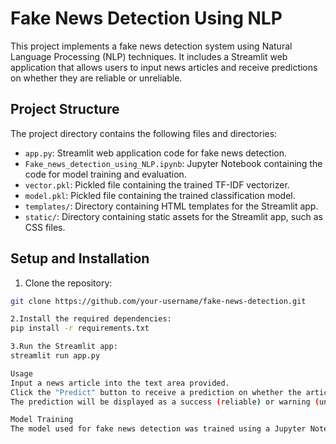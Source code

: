 

# Fake News Detection Using NLP

This project implements a fake news detection system using Natural Language Processing (NLP) techniques. It includes a Streamlit web application that allows users to input news articles and receive predictions on whether they are reliable or unreliable.

## Project Structure

The project directory contains the following files and directories:

- `app.py`: Streamlit web application code for fake news detection.
- `Fake_news_detection_using_NLP.ipynb`: Jupyter Notebook containing the code for model training and evaluation.
- `vector.pkl`: Pickled file containing the trained TF-IDF vectorizer.
- `model.pkl`: Pickled file containing the trained classification model.
- `templates/`: Directory containing HTML templates for the Streamlit app.
- `static/`: Directory containing static assets for the Streamlit app, such as CSS files.

## Setup and Installation

1. Clone the repository:

```bash
git clone https://github.com/your-username/fake-news-detection.git

2.Install the required dependencies:
pip install -r requirements.txt

3.Run the Streamlit app:
streamlit run app.py

Usage
Input a news article into the text area provided.
Click the "Predict" button to receive a prediction on whether the article is reliable or unreliable.
The prediction will be displayed as a success (reliable) or warning (unreliable) message

Model Training
The model used for fake news detection was trained using a Jupyter Notebook (Fake_news_detection_using_NLP.ipynb). It includes preprocessing steps, feature extraction using TF-IDF vectorization, and training of a classification model.

